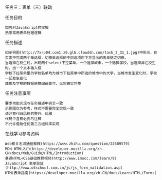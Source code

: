 任务三：表单（三）联动

任务目的

    加强对JavaScript的掌握
    熟悉常用表单处理逻辑

任务描述

    如示例图(http://7xrp04.com1.z0.glb.clouddn.com/task_2_31_1.jpg)中所示，在页面中完成两个单选框，切换单选框的不同选项时下方显示的表单随之切换。
    当选择在校生时，出现两个select下拉菜单，一个选择城市，一个选择学校，当选择非在校生时，出一个文本输入框
    学校下拉菜单里的学校名单均为城市下拉菜单中所选的城市中的大学，当城市发生变化时，学校一起发生变化
    城市及学校的数据随意编造即可，无需真实完整

任务注意事项

    要求功能实现与任务描述中完全一致
    示例图仅为参考，样式不需要完全实现一致
    请注意代码风格的整齐、优雅
    代码中含有必要的注释
    不允许借助任何第三方组件库实现

在线学习参考资料
    
    Web相关名词通俗解释(https://www.zhihu.com/question/22689579)
    MDN HTML入门(https://developer.mozilla.org/zh-CN/docs/Web/Guide/HTML/Introduction)
    慕课HTML+CSS基础教程视频(http://www.imooc.com/learn/9)
    JavaScript 表单验证(http://www.w3school.com.cn/js/js_form_validation.asp)
    HTML表单指南(https://developer.mozilla.org/zh-CN/docs/Learn/HTML/Forms)
